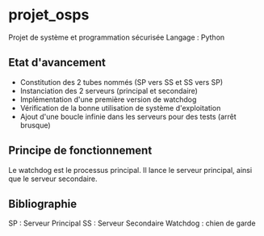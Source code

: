 # projet_osps
Projet de système et programmation sécurisée
Langage : Python

## Etat d'avancement
- Constitution des 2 tubes nommés (SP vers SS et SS vers SP)
- Instanciation des 2 serveurs (principal et secondaire)
- Implémentation d'une première version de watchdog
- Vérification de la bonne utilisation de système d'exploitation
- Ajout d'une boucle infinie dans les serveurs pour des tests (arrêt brusque)

## Principe de fonctionnement
Le watchdog est le processus principal. Il lance le serveur principal, ainsi que le serveur secondaire.

## Bibliographie
SP : Serveur Principal
SS : Serveur Secondaire
Watchdog : chien de garde